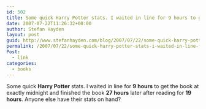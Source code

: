 ```yaml
---
id: 502
title: Some quick Harry Potter stats. I waited in line for 9 hours to get the book at exactly midnight and finished the book 27 hours later after reading for 19 hours.
date: 2007-07-22T11:26:32+00:00
author: Stefan Hayden
layout: post
guid: http://www.stefanhayden.com/blog/2007/07/22/some-quick-harry-potter-stats-i-waited-in-line-for-9-hours-to-get-the-book-at-exactly-midnight-and-finished-the-book-27-hours-later-after-reading-for-19-hours/
permalink: /2007/07/22/some-quick-harry-potter-stats-i-waited-in-line-for-9-hours-to-get-the-book-at-exactly-midnight-and-finished-the-book-27-hours-later-after-reading-for-19-hours/
Post:
  - link
categories:
  - books
---
```

<p>Some quick <strong>Harry Potter</strong> stats. I waited in line for <strong>9 hours</strong> to get the book at exactly midnight and finished the book <strong>27 hours</strong> later after reading for <strong>19 hours</strong>. Anyone else have their stats on hand?
</p>
